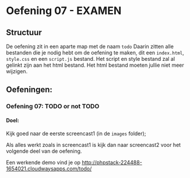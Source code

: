 # Oefening 07 - EXAMEN
     
## Structuur
De oefening zit in een aparte map met de naam `todo`
Daarin zitten alle bestanden die je nodig hebt om de oefening te maken, dit een `index.html`, `style.css` en een `script.js` bestand.
Het script en style bestand zal al gelinkt zijn aan het html bestand.
Het html bestand moeten jullie niet meer wijzigen.

## Oefeningen:
### Oefening 07: TODO or not TODO
#### Doel:
Kijk goed naar de eerste screencast1 (in de `images` folder);

Als alles werkt zoals in screencast1 is kijk dan naar screencast2 voor het 
volgende deel van de oefening.

Een werkende demo vind je op http://phpstack-224488-1654021.cloudwaysapps.com/todo/
      
